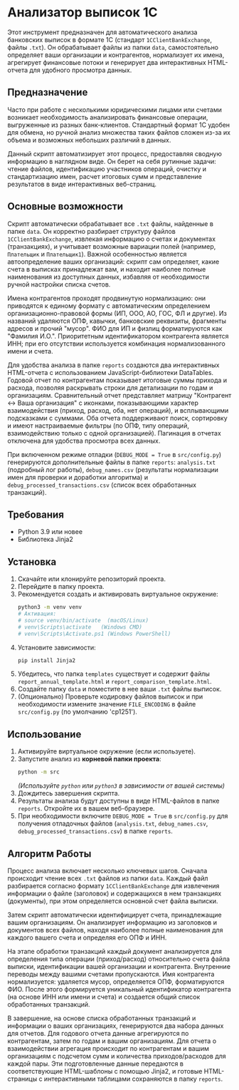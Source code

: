 # Анализатор выписок 1С

Этот инструмент предназначен для автоматического анализа банковских выписок в формате 1С (стандарт `1CClientBankExchange`, файлы `.txt`). Он обрабатывает файлы из папки `data`, самостоятельно определяет ваши организации и контрагентов, нормализует их имена, агрегирует финансовые потоки и генерирует два интерактивных HTML-отчета для удобного просмотра данных.

## Предназначение

Часто при работе с несколькими юридическими лицами или счетами возникает необходимость анализировать финансовые операции, выгруженные из разных банк-клиентов. Стандартный формат 1С удобен для обмена, но ручной анализ множества таких файлов сложен из-за их объема и возможных небольших различий в данных.

Данный скрипт автоматизирует этот процесс, предоставляя сводную информацию в наглядном виде. Он берет на себя рутинные задачи: чтение файлов, идентификацию участников операций, очистку и стандартизацию имен, расчет итоговых сумм и представление результатов в виде интерактивных веб-страниц.

## Основные возможности

Скрипт автоматически обрабатывает все `.txt` файлы, найденные в папке `data`. Он корректно разбирает структуру файлов `1CClientBankExchange`, извлекая информацию о счетах и документах (транзакциях), и учитывает возможные вариации полей (например, `Плательщик` и `Плательщик1`). Важной особенностью является автоопределение ваших организаций: скрипт сам определяет, какие счета в выписках принадлежат вам, и находит наиболее полные наименования из доступных данных, избавляя от необходимости ручной настройки списка счетов.

Имена контрагентов проходят продвинутую нормализацию: они приводятся к единому формату с автоматическим определением организационно-правовой формы (ИП, ООО, АО, ГОС, ФЛ и другие). Из названий удаляются ОПФ, кавычки, банковские реквизиты, фрагменты адресов и прочий "мусор". ФИО для ИП и физлиц форматируются как "Фамилия И.О.". Приоритетным идентификатором контрагента является ИНН; при его отсутствии используется комбинация нормализованного имени и счета.

Для удобства анализа в папке `reports` создаются два интерактивных HTML-отчета с использованием JavaScript-библиотеки DataTables. Годовой отчет по контрагентам показывает итоговые суммы прихода и расхода, позволяя раскрывать строки для детализации по годам и организациям. Сравнительный отчет представляет матрицу "Контрагент <-> Ваша организация" с иконками, показывающими характер взаимодействия (приход, расход, оба, нет операций), и всплывающими подсказками с суммами. Оба отчета поддерживают поиск, сортировку и имеют настраиваемые фильтры (по ОПФ, типу операций, взаимодействию только с одной организацией). Пагинация в отчетах отключена для удобства просмотра всех данных.

При включенном режиме отладки (`DEBUG_MODE = True` в `src/config.py`) генерируются дополнительные файлы в папке `reports`: `analysis.txt` (подробный лог работы), `debug_names.csv` (результаты нормализации имен для проверки и доработки алгоритма) и `debug_processed_transactions.csv` (список всех обработанных транзакций).

## Требования

*   Python 3.9 или новее
*   Библиотека Jinja2

## Установка

1.  Скачайте или клонируйте репозиторий проекта.
2.  Перейдите в папку проекта.
3.  Рекомендуется создать и активировать виртуальное окружение:
    ```bash
    python3 -m venv venv
    # Активация:
    # source venv/bin/activate  (macOS/Linux)
    # venv\Scripts\activate   (Windows CMD)
    # venv\Scripts\Activate.ps1 (Windows PowerShell)
    ```
4.  Установите зависимости:
    ```bash
    pip install Jinja2
    ```
5.  Убедитесь, что папка `templates` существует и содержит файлы `report_annual_template.html` и `report_comparison_template.html`.
6.  Создайте папку `data` и поместите в нее ваши `.txt` файлы выписок.
7.  (Опционально) Проверьте кодировку файлов выписок и при необходимости измените значение `FILE_ENCODING` в файле `src/config.py` (по умолчанию 'cp1251').

## Использование

1.  Активируйте виртуальное окружение (если используете).
2.  Запустите анализ из **корневой папки проекта**:
    ```bash
    python -m src
    ```
    *(Используйте `python` или `python3` в зависимости от вашей системы)*
3.  Дождитесь завершения скрипта.
4.  Результаты анализа будут доступны в виде HTML-файлов в папке `reports`. Откройте их в вашем веб-браузере.
5.  При необходимости включите `DEBUG_MODE = True` в `src/config.py` для получения отладочных файлов (`analysis.txt`, `debug_names.csv`, `debug_processed_transactions.csv`) в папке `reports`.

## Алгоритм Работы

Процесс анализа включает несколько ключевых шагов. Сначала происходит чтение всех `.txt` файлов из папки `data`. Каждый файл разбирается согласно формату `1CClientBankExchange` для извлечения информации о файле (заголовок) и содержащихся в нем транзакциях (документы), при этом определяется основной счет файла выписки.

Затем скрипт автоматически идентифицирует счета, принадлежащие вашим организациям. Он анализирует информацию из заголовков и документов всех файлов, находя наиболее полные наименования для каждого вашего счета и определяя его ОПФ и ИНН.

На этапе обработки транзакций каждый документ анализируется для определения типа операции (приход/расход) относительно счета файла выписки, идентификации вашей организации и контрагента. Внутренние переводы между вашими счетами пропускаются. Имя контрагента нормализуется: удаляется мусор, определяется ОПФ, форматируются ФИО. После этого формируется уникальный идентификатор контрагента (на основе ИНН или имени и счета) и создается общий список обработанных транзакций.

В завершение, на основе списка обработанных транзакций и информации о ваших организациях, генерируются два набора данных для отчетов. Для годового отчета данные агрегируются по контрагентам, затем по годам и вашим организациям. Для отчета о взаимодействии агрегация происходит по контрагентам и вашим организациям с подсчетом сумм и количества приходов/расходов для каждой пары. Эти подготовленные данные передаются в соответствующие HTML-шаблоны с помощью Jinja2, и готовые HTML-страницы с интерактивными таблицами сохраняются в папку `reports`.